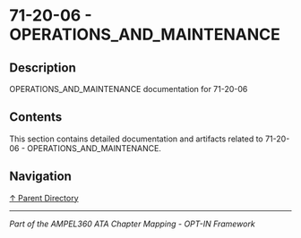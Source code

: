 # 71-20-06 - OPERATIONS_AND_MAINTENANCE

## Description

OPERATIONS_AND_MAINTENANCE documentation for 71-20-06

## Contents

This section contains detailed documentation and artifacts related to 71-20-06 - OPERATIONS_AND_MAINTENANCE.

## Navigation

[↑ Parent Directory](../README.md)

---

*Part of the AMPEL360 ATA Chapter Mapping - OPT-IN Framework*
